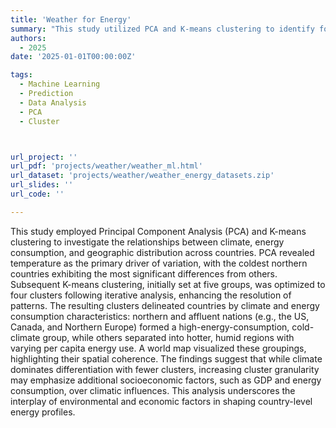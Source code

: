 ```yaml
---
title: 'Weather for Energy'
summary: "This study utilized PCA and K-means clustering to identify four distinct country clusters based on climate and energy consumption, revealing temperature as a key differentiator—particularly for cold, high-energy northern nations—while suggesting that finer clustering could shift focus toward socioeconomic factors like GDP."
authors:
  - 2025
date: '2025-01-01T00:00:00Z'

tags:
  - Machine Learning
  - Prediction
  - Data Analysis
  - PCA
  - Cluster



url_project: ''
url_pdf: 'projects/weather/weather_ml.html'
url_dataset: 'projects/weather/weather_energy_datasets.zip'
url_slides: ''
url_code: ''

---
```


This study employed Principal Component Analysis (PCA) and K-means clustering to investigate the relationships between climate, energy consumption, and geographic distribution across countries. PCA revealed temperature as the primary driver of variation, with the coldest northern countries exhibiting the most significant differences from others. Subsequent K-means clustering, initially set at five groups, was optimized to four clusters following iterative analysis, enhancing the resolution of patterns. The resulting clusters delineated countries by climate and energy consumption characteristics: northern and affluent nations (e.g., the US, Canada, and Northern Europe) formed a high-energy-consumption, cold-climate group, while others separated into hotter, humid regions with varying per capita energy use. A world map visualized these groupings, highlighting their spatial coherence. The findings suggest that while climate dominates differentiation with fewer clusters, increasing cluster granularity may emphasize additional socioeconomic factors, such as GDP and energy consumption, over climatic influences. This analysis underscores the interplay of environmental and economic factors in shaping country-level energy profiles.